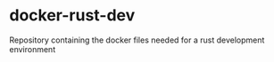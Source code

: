 # docker-rust-dev

Repository containing the docker files needed for a rust development environment 
